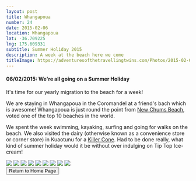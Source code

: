 ```yaml
---
layout: post
title: Whangapoua
number: 24
date: 2015-02-06
location: Whangapoua
lat: -36.709225
lng: 175.609331
subtitle: Summer Holiday 2015
description: A week at the beach here we come
titleImage: https://adventuresofthetravellingtwins.com/Photos/2015-02-06-Whangapoua/cover-min.JPG
---
```


<h4>06/02/2015: We're all going on a Summer Holiday</h4>

It's time for our yearly migration to the beach for a week!

We are staying in Whangapoua in the Coromandel at a friend's bach which is awesome!
Whangapoua is just round the point from <a target="_blank" href="https://www.thecoromandel.com/explore/listing/new-chums">New Chums Beach</a>, voted one of the top 10 beaches in the world. 

We spent the week swimming, kayaking, surfing and going for walks on the beach. We also visited the dairy (otherwise known as a convenience store or corner store) in Kuaotunu for a <a target="_blank" href="https://www.localist.co.nz/l/uekkvk">Killer Cone</a>. 
Had to be done really, what kind of summer holiday would it be without over indulging on Tip Top Ice-cream!

<img src="https://adventuresofthetravellingtwins.com/Photos/2015-02-06-Whangapoua/day11-min.jpg" class="image1">
<img src="https://adventuresofthetravellingtwins.com/Photos/2015-02-06-Whangapoua/day13-min.jpg" class="image1">
<img src="https://adventuresofthetravellingtwins.com/Photos/2015-02-06-Whangapoua/day21-min.jpg" class="image1">
<img src="https://adventuresofthetravellingtwins.com/Photos/2015-02-06-Whangapoua/day22-min.jpg" class="image1">
<img src="https://adventuresofthetravellingtwins.com/Photos/2015-02-06-Whangapoua/day24-min.jpg" class="image1">
<img src="https://adventuresofthetravellingtwins.com/Photos/2015-02-06-Whangapoua/day25-min.jpg" class="image1">
<img src="https://adventuresofthetravellingtwins.com/Photos/2015-02-06-Whangapoua/day27-min.jpg" class="image1">
<img src="https://adventuresofthetravellingtwins.com/Photos/2015-02-06-Whangapoua/day28-min.jpg" class="image1">
<img src="https://adventuresofthetravellingtwins.com/Photos/2015-02-06-Whangapoua/day29-min.jpg" class="image1">

<div class="wrapper">
  <input type="button" class="button" value="Return to Home Page" onclick="self.close()">
</div>

